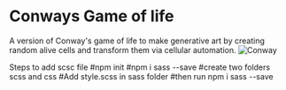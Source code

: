# Conways Game of life
 A version of Conway's game of life to make generative art by creating random alive cells and transform them via cellular automation.
![Conway](https://user-images.githubusercontent.com/53837564/181303873-d3d89d65-c41e-409e-8a8d-32026ca68353.jpg)


Steps to add scsc file
#npm init
#npm i sass --save
#create two folders scss and css
#Add style.scss in sass folder
#then run npm i sass --save
